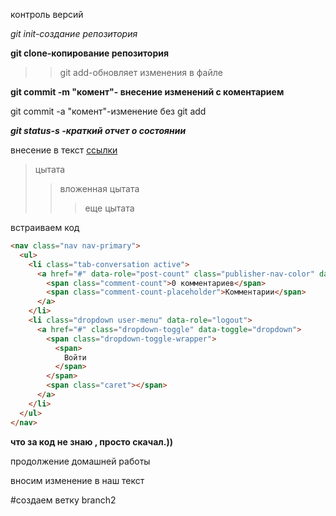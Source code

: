 контроль версий

*git init-создание репозитория*

**git clone-копирование репозитория**

>>git add-обновляет изменения в файле

__git commit -m "комент"- внесение изменений с коментарием__

git commit -a "комент"-изменение без git add

***git status-s -краткий отчет о состоянии***

внесение в текст [ссылки](gist.github.com)

>цытата
>>вложенная цытата
>>>еще цытата

встраиваем код

```html
<nav class="nav nav-primary">
  <ul>
    <li class="tab-conversation active">
      <a href="#" data-role="post-count" class="publisher-nav-color" data-nav="conversation">
        <span class="comment-count">0 комментариев</span>
        <span class="comment-count-placeholder">Комментарии</span>
      </a>
    </li>
    <li class="dropdown user-menu" data-role="logout">
      <a href="#" class="dropdown-toggle" data-toggle="dropdown">
        <span class="dropdown-toggle-wrapper">
          <span>
            Войти
          </span>
        </span>
        <span class="caret"></span>
      </a>
    </li>
  </ul>
</nav>
```
__что за код не знаю , просто скачал.))__

продолжение домашней работы

вносим изменение в наш текст

#создаем ветку branch2



 
